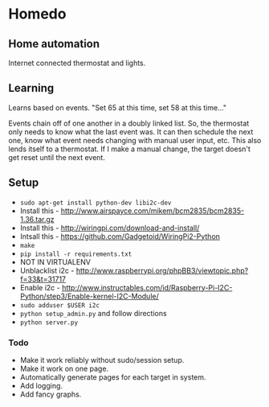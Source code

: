 # Homedo

## Home automation

Internet connected thermostat and lights.

## Learning

Learns based on events. "Set 65 at this time, set 58 at this time..."

Events chain off of one another in a doubly linked list. So, the thermostat
only needs to know what the last event was. It can then schedule the next one,
know what event needs changing with manual user input, etc. This also lends
itself to a thermostat. If I make a manual change, the target doesn't get reset
until the next event.

## Setup

- `sudo apt-get install python-dev libi2c-dev`
- Install this - http://www.airspayce.com/mikem/bcm2835/bcm2835-1.36.tar.gz
- Install this - http://wiringpi.com/download-and-install/
- Intsall this - https://github.com/Gadgetoid/WiringPi2-Python
- `make`
- `pip install -r requirements.txt`
- NOT IN VIRTUALENV
- Unblacklist i2c - http://www.raspberrypi.org/phpBB3/viewtopic.php?f=33&t=31717
- Enable i2c - http://www.instructables.com/id/Raspberry-Pi-I2C-Python/step3/Enable-kernel-I2C-Module/
- `sudo adduser $USER i2c`
- `python setup_admin.py` and follow directions
- `python server.py`

### Todo

- Make it work reliably without sudo/session setup.
- Make it work on one page.
- Automatically generate pages for each target in system.
- Add logging.
- Add fancy graphs.
